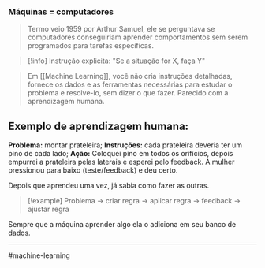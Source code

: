  
### Máquinas = computadores

>Termo veio 1959 por Arthur Samuel, ele se perguntava se computadores conseguiriam aprender comportamentos sem serem programados para tarefas específicas.

> [!info] Instrução explicita:
> "Se a situação for X, faça Y"

> Em [[Machine Learning]], você não cria instruções detalhadas, fornece os dados e as ferramentas necessárias para estudar o problema e resolve-lo, sem dizer o que fazer. Parecido com a aprendizagem humana.

## Exemplo de aprendizagem humana:

**Problema:** montar prateleira;
**Instruções:** cada prateleira deveria ter um pino de cada lado;
**Ação:** Coloquei pino em todos os orifícios, depois empurrei a prateleira pelas laterais e esperei pelo feedback. A mulher pressionou para baixo (teste/feedback) e deu certo.

Depois que aprendeu uma vez, já sabia como fazer as outras.

>[!example] 
>Problema -> criar regra -> aplicar regra -> feedback -> ajustar regra

Sempre que a máquina aprender algo ela o adiciona em seu banco de dados.

---
#machine-learning 
